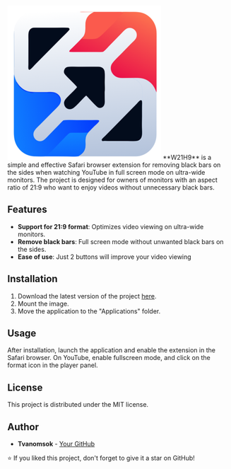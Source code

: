 <img alt="Icon.png" src="https://github.com/KosmonavTUSSR/W21H9/blob/main/W21H9/Resources/Icon.png?raw=true" data-hpc="true" class="Box-sc-g0xbh4-0 fzFXnm">
**W21H9** is a simple and effective Safari browser extension for removing black bars on the sides when watching YouTube in full screen mode on ultra-wide monitors. The project is designed for owners of monitors with an aspect ratio of 21:9 who want to enjoy videos without unnecessary black bars.

## Features

- **Support for 21:9 format**: Optimizes video viewing on ultra-wide monitors.
- **Remove black bars**: Full screen mode without unwanted black bars on the sides.
- **Ease of use**: Just 2 buttons will improve your video viewing

## Installation

1. Download the latest version of the project [here](https://github.com/KosmonavTUSSR/W21H9/releases).
2. Mount the image.
3. Move the application to the "Applications" folder.

## Usage

After installation, launch the application and enable the extension in the Safari browser. On YouTube, enable fullscreen mode, and click on the format icon in the player panel.

## License

This project is distributed under the MIT license.

## Author

- **Tvanomsok** - [Your GitHub](https://github.com/KosmonavTUSSR)

⭐ If you liked this project, don't forget to give it a star on GitHub!

